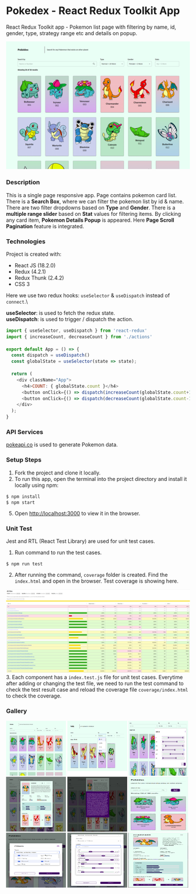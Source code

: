 # Pokedex - React Redux Toolkit App
React Redux Toolkit app - Pokemon list page with filtering by name, id, gender, type, strategy range etc and details on popup.

![Screenshot](/src/assets/img/desktop.png?raw=true)



### Description
This is a single page responsive app. Page contains pokemon card list. There is a **Search Box**, where we can filter the pokemon list by id & name. There are two filter dropdowns based on **Type** and **Gender**. There is a **multiple range slider** based on **Stat** values for filtering items. By clicking any card item, **Pokemon Details Popup** is appeared. Here **Page Scroll Pagination** feature is integrated.



### Technologies
Project is created with:
* React JS (18.2.0)
* Redux (4.2.1)
* Redux Thunk (2.4.2)
* CSS 3

Here we use two redux hooks: `useSelector` & `useDispatch` instead of `connect`.\

**useSelector**: is used to fetch the redux state.\
**useDispatch**: is used to trigger / dispatch the action.

```js
import { useSelector, useDispatch } from 'react-redux'
import { increaseCount, decreaseCount } from './actions'

export default App = () => {
  const dispatch = useDispatch()
  const globalState = useSelector(state => state);

  return (
    <div className="App">
      <h4>COUNT: { globalState.count }</h4>
      <button onClick={() => dispatch(increaseCount(globalState.count+1)}>INCREASE</button>
      <button onClick={() => dispatch(decreaseCount(globalState.count-1)}>DECREASE</button>
    </div>
  );
}
```



### API Services
[pokeapi.co](https://pokeapi.co/api/v2/) is used to generate Pokemon data.



### Setup Steps
1. Fork the project and clone it locally.
2. To run this app, open the terminal into the project directory and install it locally using npm:
```shell
$ npm install
$ npm start
```
5. Open [http://localhost:3000](http://localhost:3000) to view it in the browser.



### Unit Test
Jest and RTL (React Test Library) are used for unit test cases.
1. Run command to run the test cases.
```shell
$ npm run test
```
2. After running the command, `coverage` folder is created. Find the `index.html` and open in the browser. Test coverage is showing here.

![Screenshot](/src/assets/img/coverage.png?raw=true)
3. Each component has a `index.test.js` file for unit test cases. Everytime after adding or changing the test file, we need to run the test command to check the test result case and reload the coverage file `coverage/index.html` to check the coverage.



### Gallery
<div style="float:left">
<img src="/src/assets/img/desktop.png?raw=true" width="32.5%" height="150">
<img src="/src/assets/img/desktop-2.png?raw=true" width="32.5%" height="150">
<img src="/src/assets/img/desktop-3.png?raw=true" width="32.5%" height="150">
<img src="/src/assets/img/desktop-4.png?raw=true" width="32.5%" height="150">
<img src="/src/assets/img/desktop-5.png?raw=true" width="32.5%" height="150">
<img src="/src/assets/img/mobile-1.png?raw=true" width="32.5%" height="150">
<img src="/src/assets/img/mobile-2.png?raw=true" width="32.5%" height="150">
<img src="/src/assets/img/mobile-3.png?raw=true" width="32.5%" height="150">
<img src="/src/assets/img/mobile-4.png?raw=true" width="32.5%" height="150">
</div>
